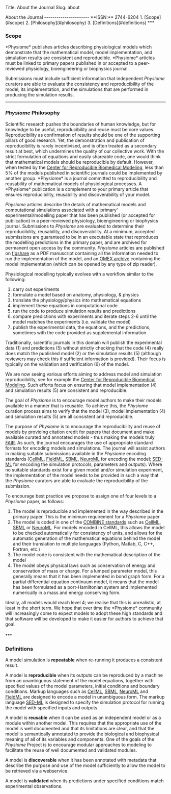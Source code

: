 Title: About the Journal
Slug: about
              
<div id="scope"/>
About the Journal
----------------------
**ISSN:** 2744-6204
<!-- ### Directory-->
1. [Scope](#scope)
2. [Philosophy](#philosophy)
3. [Definitions](#definitions)
***       
<h3>Scope</h3>
*Physiome* publishes articles describing physiological models which demonstrate that the mathematical model, model implementation, and simulation results are consistent and reproducible. *Physiome* articles must be linked to primary papers published in or accepted to a peer-reviewed physiology, bioengineering or biophysics journal.

Submissions must include sufficient information that independent *Physiome* curators are able to evaluate the consistency and reproducibility of the model, its implementation, and the simulations that are performed in producing the simulation results.
***
<h3 id="philosophy"><i>Physiome</i> Philosophy</h3>
Scientific research pushes the boundaries of human knowledge, but for knowledge to be useful, reproducibility and reuse must be core values. Reproducibility as confirmation of results should be one of the supporting pillars of good research. Yet, the demonstration and publication of reproducibility is rarely incentivised, and is often treated as a secondary result at best, which undermines the quality of our collective work. With the strict formulation of equations and easily shareable code, one would think that mathematical models should be reproducible by default. However, when tested by the <a href="http://reproduciblebiomodels.org"  target="_blank" rel="noopener noreferrer">Center for Reproducible Biomedical Modeling</a>, less than 5<span>&hairsp;</span></td></tr>% of the models published in scientific journals could be implemented by another group. *Physiome* is a journal committed to reproducibility and reusability of mathematical models of physiological processes. A *Physiome* publication is a complement to your primary article that ensures reproducibility, reusability and discoverability of your model.

*Physiome* articles describe the details of mathematical models and computational simulations associated with a ‘primary’ experimental/modelling paper that has been published (or accepted for publication) in a peer-reviewed physiology, bioengineering or biophysics journal. Submissions to *Physiome* are evaluated to determine their reproducibility, reusability, and discoverability. At a minimum, accepted submissions are guaranteed to be in an executable state that reproduces the modelling predictions in the primary paper, and are archived for permanent open access by the community. *Physiome* articles are published on <a href="http://physiome.figshare.com/"  target="_blank" rel="noopener noreferrer">figshare</a> as a PDF manuscript containing all the information needed to run the implementation of the model, and an <a href="http://co.mbine.org/standards/omex"  target="_blank" rel="noopener noreferrer">OMEX archive</a> containing the model implementation (which can be opened by any type of zip reader). 

Physiological modelling typically evolves with a workflow similar to the following:

<ol>
<li> carry out experiments
<li> formulate a model based on anatomy, physiology, & physics
<li> translate the physiology/physics into mathematical equations
<li> implement these equations in computational code
<li> run the code to produce simulation results and predictions
<li> compare predictions with experiments and iterate steps 2-6 until the model matches the experiments (i.e. validate the model)
<li> publish the experimental data, the equations, and the predictions, sometimes with the code provided as supplemental information
</ol>

Traditionally, scientific journals in this domain will publish the experimental data (1) and predictions (5) without strictly checking that the code (4) really does match the published model (2) or the simulation results (5) (although reviewers may check this if sufficient information is provided). Their focus is typically on the validation and verification (6) of the model.

We are now seeing various efforts aiming to address model and simulation reproducibility, see for example the <a href="http://reproduciblebiomodels.org"  target="_blank" rel="noopener noreferrer">Center for Reproducible Biomedical Modeling</a>. Such efforts focus on ensuring that model implementation (4) and simulation results (5) are consistent and reproducible.

The goal of *Physiome* is to encourage model authors to make their models available in a manner that is reusable. To achieve this, the *Physiome* curation process aims to verify that the model (3), model implementation (4) and simulation results (5) are all consistent and reproducible.

The purpose of *Physiome* is to encourage the reproducibility and reuse of models by providing citation credit for papers that document and make available curated and annotated models - thus making the models truly <a href="https://www.go-fair.org/fair-principles/"  target="_blank" rel="noopener noreferrer">FAIR</a>. As such, the journal encourages the use of appropriate standard formats for encoding models and simulations. The journal will assist authors in making suitable submissions available in the *Physiome* encoding standards (<a href="https://www.cellml.org/"  target="_blank" rel="noopener noreferrer">CellML</a>, <a href="http://www.fieldml.org/"  target="_blank" rel="noopener noreferrer">FieldML</a>, <a href="http://sbml.org/"  target="_blank" rel="noopener noreferrer">SBML</a>, <a href="https://www.neuroml.org/"  target="_blank" rel="noopener noreferrer">NeuroML</a> for encoding the model; <a href="http://sed-ml.org/"  target="_blank" rel="noopener noreferrer">SED-ML</a> for encoding the simulation protocols, parameters and outputs). Where no suitable standards exist for a given model and/or simulation experiment, the implementation of the model needs to be provided in such a way that the *Physiome* curators are able to evaluate the reproducibility of the submission.

To encourage best practice we propose to assign one of four levels to a *Physiome* paper, as follows: 
<ol>
<li>The model is reproducible and implemented in the way described in the primary paper. This is the minimum requirement for a <i>Physiome</i> paper</li>
<li>The model is coded in one of the <a href="http://co.mbine.org/"  target="_blank" rel="noopener noreferrer">COMBINE standards</a> such as <a href="https://www.cellml.org/"  target="_blank" rel="noopener noreferrer">CellML</a>, <a href="http://sbml.org/"  target="_blank" rel="noopener noreferrer">SBML</a> or <a href="https://www.neuroml.org/"  target="_blank" rel="noopener noreferrer">NeuroML</a>. For models encoded in CellML, this allows the model to be checked automatically for consistency of units, and allows for the automatic generation of the mathematical equations behind the model and their translation to multiple languages (Python, Matlab, C, C++, Fortran, etc.)</li> 
<li>The model code is consistent with the mathematical description of the model</li>
<li>The model obeys physical laws such as conservation of energy and conservation of mass or charge. For a lumped parameter model, this generally means that it has been implemented in bond graph form. For a partial differential equation continuum model, it means that the model has been formulated as a port-Hamiltonian system and implemented numerically in a mass and energy conserving form.</li>     
</ol>
Ideally, all models would reach level 4; we realise that this is unrealistic, at least in the short term. We hope that over time the *Physiome* community will increasingly come to expect models to adopt these high standards and that software will be developed to make it easier for authors to achieve that goal. 
<div align="right"><h4><a href="#scope"><i class="fa fa-angle-double-up"></i></a></h4></div>
***
<h3 id="definitions">Definitions</h3>


A model simulation is **repeatable** when re-running it produces a consistent result. 

A model is **reproducible** when its outputs can be reproduced by a machine from an unambiguous statement of the model equations, together with specified values of the model parameters, initial conditions and boundary conditions. Markup languages such as <a href="https://www.cellml.org/"  target="_blank" rel="noopener noreferrer">CellML</a>, <a href="http://sbml.org/"  target="_blank" rel="noopener noreferrer">SBML</a>, <a href="https://www.neuroml.org/"  target="_blank" rel="noopener noreferrer">NeuroML</a> and <a href="http://www.fieldml.org/"  target="_blank" rel="noopener noreferrer">FieldML</a> are designed to encode a model in unambiguous form. The markup language <a href="http://sed-ml.org/"  target="_blank" rel="noopener noreferrer">SED-ML</a> is designed to specify the simulation protocol for running the model with specified inputs and outputs.

A model is **reusable** when it can be used as an independent model or as a module within another model. This requires that the appropriate use of the model is well documented and that its limitations are clear, and that the model is semantically annotated to provide the biological and biophysical meaning of all of its variables and components. One of the goals of the *Physiome* Project is to encourage modular approaches to modeling to facilitate the reuse of well documented and validated modules.

A model is **discoverable** when it has been annotated with metadata that describe the purpose and use of the model sufficiently to allow the model to be retrieved via a webservice.

A model is **validated** when its predictions under specified conditions match experimental observations.

<div align="right"><h4><a href="#scope"><i class="fa fa-angle-double-up"></i></a></h4></div>









